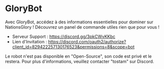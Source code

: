 # GloryBot
Avec GloryBot, accédez à des informations essentielles pour dominer sur NationsGlory ! Découvrez un panel de commande utiles rien que pour vous !

- Serveur Support : https://discord.gg/3pkCWvKKbc
- Lien d'Invitation : https://discord.com/oauth2/authorize?client_id=829422257130176523&permissions=8&scope=bot

Le robot n'est pas disponible en "Open-Source", son code est privé et le restera. Pour plus d'informations, veuillez contacter "tostam" sur Discord.
